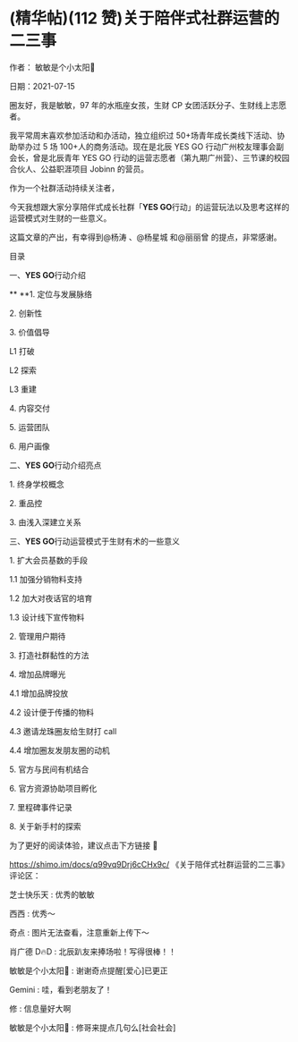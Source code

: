 
# (精华帖)(112 赞)关于陪伴式社群运营的二三事

作者：  敏敏是个小太阳🔆

日期：2021-07-15

圈友好，我是敏敏，97 年的水瓶座女孩，生财 CP 女团活跃分子、生财线上志愿者。

我平常周末喜欢参加活动和办活动，独立组织过 50+场青年成长类线下活动、协助举办过 5 场 100+人的商务活动。现在是北辰 YES GO 行动广州校友理事会副会长，曾是北辰青年 YES GO 行动的运营志愿者（第九期广州营）、三节课的校园合伙人、公益职涯项目 Jobinn 的营员。

作为一个社群活动持续关注者，

 

 

今天我想跟大家分享陪伴式成长社群「**YES GO**行动」的运营玩法以及思考这样的运营模式对生财的一些意义。

这篇文章的产出，有幸得到@杨涛  、@杨星城  和@丽丽曾  的提点，非常感谢。

目录

一、**YES GO**行动介绍

** **1\. 定位与发展脉络

2\. 创新性

3\. 价值倡导

L1 打破

L2 探索

L3 重建

4\. 内容交付

5\. 运营团队

6\. 用户画像

二、**YES GO**行动介绍亮点

1\. 终身学校概念

2\. 重品控

3\. 由浅入深建立关系

 

 

三、**YES GO**行动运营模式于生财有术的一些意义

1\. 扩大会员基数的手段

1.1 加强分销物料支持

1.2 加大对夜话官的培育

1.3 设计线下宣传物料

2\. 管理用户期待

3\. 打造社群黏性的方法

4\. 增加品牌曝光

4.1 增加品牌投放

4.2 设计便于传播的物料

4.3 邀请龙珠圈友给生财打 call

4.4 增加圈友发朋友圈的动机

5\. 官方与民间有机结合

6\. 官方资源协助项目孵化

7\. 里程碑事件记录

8\. 关于新手村的探索

为了更好的阅读体验，建议点击下方链接  🔅

https://shimo.im/docs/q99vq9Drj6cCHx9c/  《关于陪伴式社群运营的二三事》评论区：

 

 

芝士快乐天 : 优秀的敏敏

西西 : 优秀～

奇点 : 图片无法查看，注意重新上传下～

肖广德 D🔥D : 北辰趴友来捧场啦！写得很棒！！

敏敏是个小太阳🔆 : 谢谢奇点提醒[爱心]已更正

Gemini : 哇，看到老朋友了！

修 : 信息量好大啊

敏敏是个小太阳🔆 : 修哥来提点几句么[社会社会]
